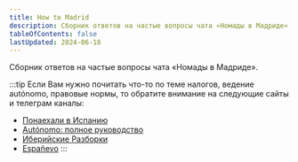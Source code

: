 ```yaml
---
title: How to Madrid
description: Сборник ответов на частые вопросы чата «Номады в Мадриде»
tableOfContents: false
lastUpdated: 2024-06-18
---
```


Сборник ответов на частые вопросы чата «Номады в Мадриде».

:::tip
Если Вам нужно почитать что-то по теме налогов, ведение autónomo, правовые нормы, то обратите внимание на следующие сайты и телеграм каналы:
- [Понаехали в Испанию](https://ponaehali.es/)
- [Autónomo: полное руководство](https://nomadtax.es/)
- [Иберийские Разборки](https://t.me/desmontaje_iberico)
- [Españevo](https://t.me/espanevo)
:::
